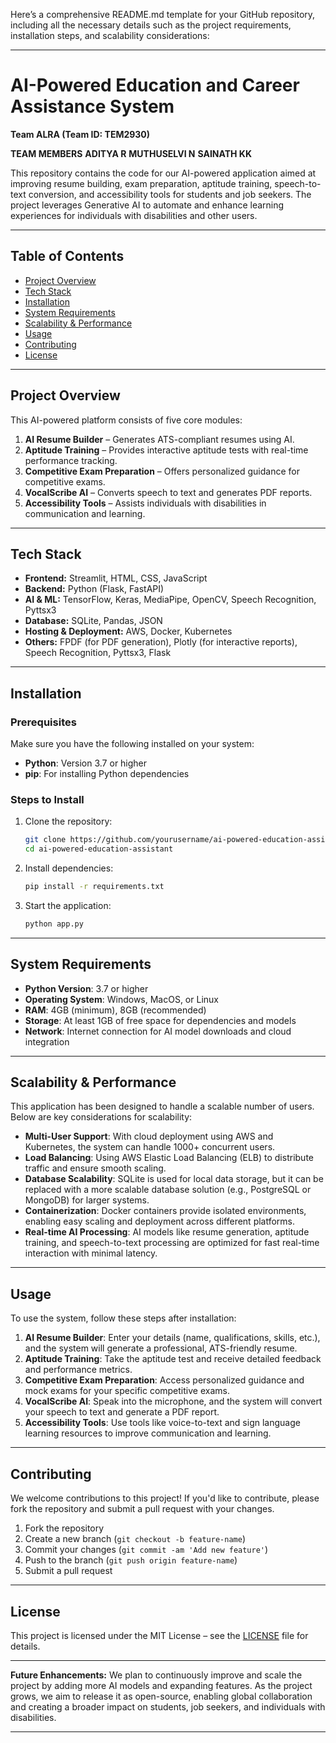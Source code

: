 Here’s a comprehensive README.md template for your GitHub repository, including all the necessary details such as the project requirements, installation steps, and scalability considerations:

---

# AI-Powered Education and Career Assistance System

**Team ALRA (Team ID: TEM2930)**

**TEAM MEMBERS**
**ADITYA R**
**MUTHUSELVI N**
**SAINATH KK**

This repository contains the code for our AI-powered application aimed at improving resume building, exam preparation, aptitude training, speech-to-text conversion, and accessibility tools for students and job seekers. The project leverages Generative AI to automate and enhance learning experiences for individuals with disabilities and other users.

---

## Table of Contents

- [Project Overview](#project-overview)
- [Tech Stack](#tech-stack)
- [Installation](#installation)
- [System Requirements](#system-requirements)
- [Scalability & Performance](#scalability--performance)
- [Usage](#usage)
- [Contributing](#contributing)
- [License](#license)

---

## Project Overview

This AI-powered platform consists of five core modules:

1. **AI Resume Builder** – Generates ATS-compliant resumes using AI.
2. **Aptitude Training** – Provides interactive aptitude tests with real-time performance tracking.
3. **Competitive Exam Preparation** – Offers personalized guidance for competitive exams.
4. **VocalScribe AI** – Converts speech to text and generates PDF reports.
5. **Accessibility Tools** – Assists individuals with disabilities in communication and learning.

---

## Tech Stack

- **Frontend:** Streamlit, HTML, CSS, JavaScript
- **Backend:** Python (Flask, FastAPI)
- **AI & ML:** TensorFlow, Keras, MediaPipe, OpenCV, Speech Recognition, Pyttsx3
- **Database:** SQLite, Pandas, JSON
- **Hosting & Deployment:** AWS, Docker, Kubernetes
- **Others:** FPDF (for PDF generation), Plotly (for interactive reports), Speech Recognition, Pyttsx3, Flask

---

## Installation

### Prerequisites
Make sure you have the following installed on your system:

- **Python**: Version 3.7 or higher
- **pip**: For installing Python dependencies

### Steps to Install

1. Clone the repository:
   ```bash
   git clone https://github.com/yourusername/ai-powered-education-assistant.git
   cd ai-powered-education-assistant
   ```

2. Install dependencies:
   ```bash
   pip install -r requirements.txt
   ```

3. Start the application:
   ```bash
   python app.py
   ```

---

## System Requirements

- **Python Version**: 3.7 or higher
- **Operating System**: Windows, MacOS, or Linux
- **RAM**: 4GB (minimum), 8GB (recommended)
- **Storage**: At least 1GB of free space for dependencies and models
- **Network**: Internet connection for AI model downloads and cloud integration

---

## Scalability & Performance

This application has been designed to handle a scalable number of users. Below are key considerations for scalability:

- **Multi-User Support**: With cloud deployment using AWS and Kubernetes, the system can handle 1000+ concurrent users.
- **Load Balancing**: Using AWS Elastic Load Balancing (ELB) to distribute traffic and ensure smooth scaling.
- **Database Scalability**: SQLite is used for local data storage, but it can be replaced with a more scalable database solution (e.g., PostgreSQL or MongoDB) for larger systems.
- **Containerization**: Docker containers provide isolated environments, enabling easy scaling and deployment across different platforms.
- **Real-time AI Processing**: AI models like resume generation, aptitude training, and speech-to-text processing are optimized for fast real-time interaction with minimal latency.

---

## Usage

To use the system, follow these steps after installation:

1. **AI Resume Builder**: Enter your details (name, qualifications, skills, etc.), and the system will generate a professional, ATS-friendly resume.
2. **Aptitude Training**: Take the aptitude test and receive detailed feedback and performance metrics.
3. **Competitive Exam Preparation**: Access personalized guidance and mock exams for your specific competitive exams.
4. **VocalScribe AI**: Speak into the microphone, and the system will convert your speech to text and generate a PDF report.
5. **Accessibility Tools**: Use tools like voice-to-text and sign language learning resources to improve communication and learning.

---

## Contributing

We welcome contributions to this project! If you'd like to contribute, please fork the repository and submit a pull request with your changes. 

1. Fork the repository
2. Create a new branch (`git checkout -b feature-name`)
3. Commit your changes (`git commit -am 'Add new feature'`)
4. Push to the branch (`git push origin feature-name`)
5. Submit a pull request

---

## License

This project is licensed under the MIT License – see the [LICENSE](LICENSE) file for details.

---

**Future Enhancements:**
We plan to continuously improve and scale the project by adding more AI models and expanding features. As the project grows, we aim to release it as open-source, enabling global collaboration and creating a broader impact on students, job seekers, and individuals with disabilities.

---

